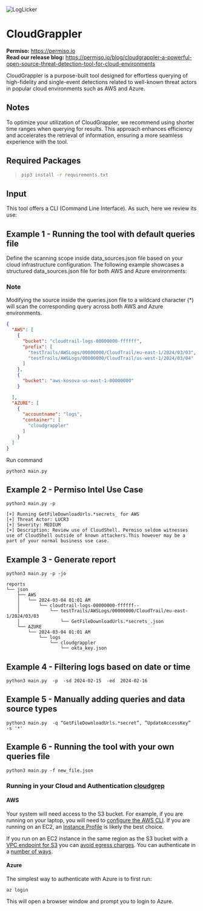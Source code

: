 ![LogLicker](https://permiso.io/hubfs/Cloud-Grappler.png "CloudGrappler Logo")
# CloudGrappler
**Permiso:** https://permiso.io  
**Read our release blog:** https://permiso.io/blog/cloudgrappler-a-powerful-open-source-threat-detection-tool-for-cloud-environments

CloudGrappler is a purpose-built tool designed for effortless querying of high-fidelity and single-event detections related to well-known threat actors in popular cloud environments such as AWS and Azure.

## Notes

To optimize your utilization of CloudGrappler, we recommend using shorter time ranges when querying for results. This approach enhances efficiency and accelerates the retrieval of information, ensuring a more seamless experience with the tool.

## Required Packages

>```bash
>pip3 install -r requirements.txt
>```


## Input

This tool offers a CLI (Command Line Interface). As such, here we review its use:

## Example 1 - Running the tool with default queries file

Define the scanning scope inside data_sources.json file based on your cloud infrastructure configuration. The following example showcases a structured data_sources.json file for both AWS and Azure environments:

### Note

Modifying the source inside the queries.json file to a wildcard character (*) will scan the corresponding query across both AWS and Azure environments.

```json
{
  "AWS": [
    {
      "bucket": "cloudtrail-logs-00000000-ffffff",
      "prefix": [
        "testTrails/AWSLogs/00000000/CloudTrail/eu-east-1/2024/03/03",
        "testTrails/AWSLogs/00000000/CloudTrail/us-west-1/2024/03/04"
      ]
    },
    {
      "bucket": "aws-kosova-us-east-1-00000000"
    }

  ],
  "AZURE": [
    {
      "accountname": "logs",
      "container": [
        "cloudgrappler"
      ]
    }
  ]
}
```

Run command

```python3 main.py```

## Example 2 - Permiso Intel Use Case

``` python3 main.py -p ```

``` text
[+] Running GetFileDownloadUrls.*secrets_ for AWS 
[+] Threat Actor: LUCR3 
[+] Severity: MEDIUM 
[+] Description: Review use of CloudShell. Permiso seldom witnesses use of CloudShell outside of known attackers.This however may be a part of your normal business use case. 

```

## Example 3 - Generate report

``` python3 main.py -p -jo ```

``` text
reports
└── json
    ├── AWS
    │   └── 2024-03-04 01:01 AM
    │       └── cloudtrail-logs-00000000-ffffff--
    │           └── testTrails/AWSLogs/00000000/CloudTrail/eu-east-1/2024/03/03
    │               └── GetFileDownloadUrls.*secrets_.json
    └── AZURE
        └── 2024-03-04 01:01 AM
            └── logs
                └── cloudgrappler
                    └── okta_key.json
```

## Example 4 - Filtering logs based on date or time

```python3 main.py  -p  -sd 2024-02-15  -ed  2024-02-16```


## Example 5 - Manually adding queries and data source types

```python3 main.py  -q “GetFileDownloadUrls.*secret”, ”UpdateAccessKey”  -s '*'```


## Example 6 - Running the tool with your own queries file

``` python3 main.py -f new_file.json ```


### Running in your Cloud and Authentication [cloudgrep](https://github.com/cado-security/cloudgrep)

#### AWS

Your system will need access to the S3 bucket. For example, if you are running on your laptop, you will need to [configure the AWS CLI](https://docs.aws.amazon.com/cli/latest/userguide/cli-chap-configure.html).
If you are running on an EC2, an [Instance Profile](https://devopscube.com/aws-iam-role-instance-profile/) is likely the best choice.

If you run on an EC2 instance in the same region as the S3 bucket with a [VPC endpoint for S3](https://aws.amazon.com/blogs/architecture/overview-of-data-transfer-costs-for-common-architectures/) you can [avoid egress charges](https://awsmadeeasy.com/blog/aws-s3-vpc-endpoint-transfer-cost-reduction/).
You can authenticate in a [number of ways](https://docs.aws.amazon.com/cli/latest/userguide/cli-chap-configure.html).

#### Azure

The simplest way to authenticate with Azure is to first run:

``` az login ```

This will open a browser window and prompt you to login to Azure.
